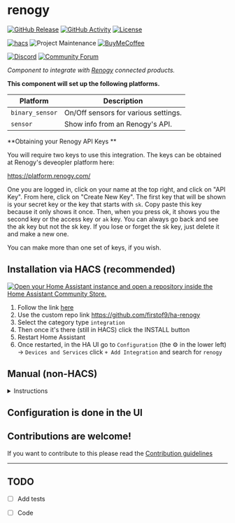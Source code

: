 # renogy

[![GitHub Release][releases-shield]][releases]
[![GitHub Activity][commits-shield]][commits]
[![License][license-shield]](LICENSE)

[![hacs][hacsbadge]][hacs]
![Project Maintenance][maintenance-shield]
[![BuyMeCoffee][buymecoffeebadge]][buymecoffee]

[![Discord][discord-shield]][discord]
[![Community Forum][forum-shield]][forum]

_Component to integrate with [Renogy][renogy] connected products._

**This component will set up the following platforms.**

Platform | Description
-- | --
`binary_sensor` | On/Off sensors for various settings.
`sensor` | Show info from an Renogy's API.

**Obtaining your Renogy API Keys
**

You will require two keys to use this integration. The keys can be obtained at Renogy's deveopler platform here:

https://platform.renogy.com/

One you are logged in, click on your name at the top right, and click on "API Key". From here, click on "Create New Key". The first key that will be shown is your secret key or the key that starts with `sk`.  Copy paste this key because it only shows it once. Then, when you press ok, it shows you the second key or the access key or `ak` key. You can always go back and see the ak key but not the sk key. If you lose or forget the sk key, just delete it and make a new one.

You can make more than one set of keys, if you wish.

## Installation via HACS (recommended)

[![Open your Home Assistant instance and open a repository inside the Home Assistant Community Store.](https://my.home-assistant.io/badges/hacs_repository.svg)](https://my.home-assistant.io/redirect/hacs_repository/?owner=firstof9&repository=ha-renogy&category=integration)

1. Follow the link [here](https://hacs.xyz/docs/faq/custom_repositories/)
2. Use the custom repo link https://github.com/firstof9/ha-renogy
3. Select the category type `integration`
4. Then once it's there (still in HACS) click the INSTALL button
5. Restart Home Assistant
6. Once restarted, in the HA UI go to `Configuration` (the ⚙️ in the lower left) -> `Devices and Services` click `+ Add Integration` and search for `renogy`

## Manual (non-HACS)
<details>
<summary>Instructions</summary>
  
<br>
You probably do not want to do this! Use the HACS method above unless you know what you are doing and have a good reason as to why you are installing manually
<br>
  
1. Using the tool of choice open the directory (folder) for your HA configuration (where you find `configuration.yaml`).
2. If you do not have a `custom_components` directory (folder) there, you need to create it.
3. In the `custom_components` directory (folder) create a new folder called `renogy`.
4. Download _all_ the files from the `custom_components/renogy/` directory (folder) in this repository.
5. Place the files you downloaded in the new directory (folder) you created.
6. Restart Home Assistant
7. Once restarted, in the HA UI go to `Configuration` (the ⚙️ in the lower left) -> `Devices and Services` click `+ Add Integration` and search for `renogy`
</details>

## Configuration is done in the UI

<!---->

## Contributions are welcome!

If you want to contribute to this please read the [Contribution guidelines](CONTRIBUTING.md)

***

## TODO

- [ ] Add tests
- [ ] Code


[renogy]: https://renogy.com/
[integration_blueprint]: https://github.com/firstof9/ha-renogy
[buymecoffee]: https://www.buymeacoffee.com/firstof9
[buymecoffeebadge]: https://img.shields.io/badge/buy%20me%20a%20coffee-donate-yellow.svg?style=for-the-badge
[commits-shield]: https://img.shields.io/github/commit-activity/y/firstof9/ha-renogy.svg?style=for-the-badge
[commits]: https://github.com/firstof9/ha-renogy/commits/main
[hacs]: https://github.com/custom-components/hacs
[hacsbadge]: https://img.shields.io/badge/HACS-Custom-orange.svg?style=for-the-badge
[discord]: https://discord.gg/Qa5fW2R
[discord-shield]: https://img.shields.io/discord/330944238910963714.svg?style=for-the-badge
[exampleimg]: example.png
[forum-shield]: https://img.shields.io/badge/community-forum-brightgreen.svg?style=for-the-badge
[forum]: https://community.home-assistant.io/
[license-shield]: https://img.shields.io/github/license/firstof9/ha-renogy.svg?style=for-the-badge
[maintenance-shield]: https://img.shields.io/badge/maintainer-Chris%20Nowak%20%40firstof9-blue.svg?style=for-the-badge
[releases-shield]: https://img.shields.io/github/release/firstof9/ha-renogy.svg?style=for-the-badge
[releases]: https://github.com/firstof9/ha-renogy/releases
